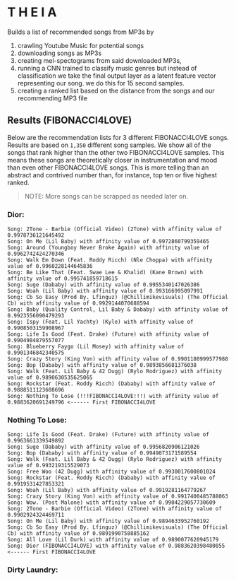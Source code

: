 # T H E I A

Builds a list of recommended songs from MP3s by 
1. crawling Youtube Music for potential songs
2. downloading songs as MP3s
3. creating mel-spectograms from said downloaded MP3s, 
4. running a CNN trained to classify music genres but instead of classification we take the final output layer as a latent feature vector representing our song. we do this for 15 second samples.
5. creating a ranked list based on the distance from the songs and our recommending MP3 file

## Results (FIBONACCI4LOVE)

Below are the recommendation lists for 3 different FIBONACCI4LOVE songs. 
Results are based on `1,350` different song samples. We show all of the 
songs that rank higher than the other two FIBONACCI4LOVE samples. This 
means these songs are theoretically closer in instrumentation and mood
than even other FIBONACCI4LOVE songs. This is more telling than an 
abstract and contrived number than, for instance, top ten or five 
highest ranked.

> NOTE: More songs can be scrapped as needed later on.

### Dior:
```
Song: 2Tone - Barbie (Official Video) (2Tone) with affinity value of 0.9978736121645492
Song: On Me (Lil Baby) with affinity value of 0.9972860799359465
Song: Around (Youngboy Never Broke Again) with affinity value of 0.9962742424270346
Song: Walk Em Down (Feat. Roddy Ricch) (Nle Choppa) with affinity value of 0.9960228144645836
Song: Be Like That (Feat. Swae Lee & Khalid) (Kane Brown) with affinity value of 0.995741859718615
Song: Suge (Dababy) with affinity value of 0.9955340147026386
Song: Woah (Lil Baby) with affinity value of 0.993166995097991
Song: Cb So Easy (Prod By. Lfinguz) (@Chillimikevisuals) (The Official Cb) with affinity value of 0.9929144070688594
Song: Baby (Quality Control, Lil Baby & Dababy) with affinity value of 0.9923556090479293
Song: Ispy (Feat. Lil Yachty) (Kyle) with affinity value of 0.9908503159908967
Song: Life Is Good (Feat. Drake) (Future) with affinity value of 0.9904984879557077
Song: Blueberry Faygo (Lil Mosey) with affinity value of 0.9901346842340575
Song: Crazy Story (King Von) with affinity value of 0.9901180999577988
Song: Bop (Dababy) with affinity value of 0.9893856681376038
Song: Walk (Feat. Lil Baby & 42 Dugg) (Rylo Rodriguez) with affinity value of 0.9890630535625065
Song: Rockstar (Feat. Roddy Ricch) (Dababy) with affinity value of 0.9888511123608696
Song: Nothing To Lose (!!!FIBONACCI4LOVE!!!) with affinity value of 0.9883620691249796 <------ First FIBONACCI4LOVE
```


### Nothing To Lose:
```
Song: Life Is Good (Feat. Drake) (Future) with affinity value of 0.9963661339549892
Song: Suge (Dababy) with affinity value of 0.9956820906121026
Song: Bop (Dababy) with affinity value of 0.9949073171589554
Song: Walk (Feat. Lil Baby & 42 Dugg) (Rylo Rodriguez) with affinity value of 0.993219315529073
Song: Free Woo (42 Dugg) with affinity value of 0.9930017600801024
Song: Rockstar (Feat. Roddy Ricch) (Dababy) with affinity value of 0.9919531427853321
Song: Woah (Lil Baby) with affinity value of 0.9919281164779267
Song: Crazy Story (King Von) with affinity value of 0.9917400485788063
Song: Wow. (Post Malone) with affinity value of 0.9904229057730609
Song: 2Tone - Barbie (Official Video) (2Tone) with affinity value of 0.9902924324469711
Song: On Me (Lil Baby) with affinity value of 0.9894633952760192
Song: Cb So Easy (Prod By. Lfinguz) (@Chillimikevisuals) (The Official Cb) with affinity value of 0.9891990758885162
Song: All Love (Lil Durk) with affinity value of 0.9890077620945179
Song: Dior (FIBONACCI4LOVE) with affinity value of 0.9883620398480055 <------ First FIBONACCI4LOVE
```

### Dirty Laundry:

```

```